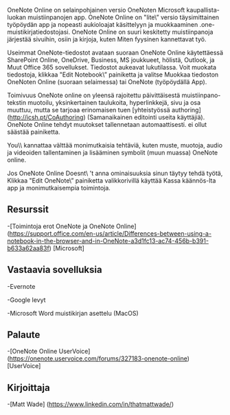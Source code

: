 
OneNote Online on selainpohjainen versio OneNoten Microsoft
kaupallista-luokan muistiinpanojen app. OneNote Online on \"lite\” versio
täysimittainen työpöydän app ja nopeasti aukioloajat
käsittelyyn ja muokkaaminen .one-muistikirjatiedostojasi. OneNote Online on suuri
keskitetty muistiinpanoja järjestää sivuihin, osiin ja kirjoja, kuten
Miten fyysinen kannettavat työ.

Useimmat OneNote-tiedostot avataan suoraan OneNote Online käytettäessä
SharePoint Online, OneDrive, Business, MS joukkueet, hölistä, Outlook, ja
Muut Office 365 sovellukset. Tiedostot aukeavat lukutilassa. Voit muokata
tiedostoja, klikkaa \"Edit Notebook\” painiketta ja valitse Muokkaa
tiedoston OneNoten Online (suoraan selaimessa) tai OneNote (työpöydällä
App).

Toimivuus OneNote online on yleensä rajoitettu päivittäisestä
muistiinpano-tekstin muotoilu, yksinkertainen taulukoita, hyperlinkkejä, sivu ja
osa muuttuu, mutta se tarjoaa erinomaisen tuen
[yhteistyössä authoring] (http://icsh.pt/CoAuthoring) (Samanaikainen editointi
useita käyttäjiä). OneNote Online tehdyt muutokset tallennetaan
automaattisesti. ei ollut säästää painiketta.

You\\\\ kannattaa välttää monimutkaisia tehtäviä, kuten muste, muotoja, audio ja
videoiden tallentaminen ja lisääminen symbolit (muun muassa) OneNote online.

Jos OneNote Online Doesnt\ 't anna ominaisuuksia sinun täytyy tehdä työtä,
Klikkaa \"Edit OneNote\” painiketta valikkorivillä käyttää
Kassa käännös-lta app ja monimutkaisempia toimintoja.

Resurssit
---------

-[Toimintoja erot OneNote ja OneNote
    Online] (https://support.office.com/en-us/article/Differences-between-using-a-notebook-in-the-browser-and-in-OneNote-a3d1fc13-ac74-456b-b391-b633a62aa83f)
    \[Microsoft\]

Vastaavia sovelluksia
--------------------

-Evernote

-Google levyt

-Microsoft Word muistikirjan asettelu (MacOS)

Palaute
---------

-[OneNote Online UserVoice] (https://onenote.uservoice.com/forums/327183-onenote-online)
    \[UserVoice\]

Kirjoittaja
---------

-[Matt Wade] (https://www.linkedin.com/in/thatmattwade/)

